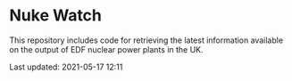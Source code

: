 # Nuke Watch

This repository includes code for retrieving the latest information available on the output of EDF nuclear power plants in the UK.

Last updated: 2021-05-17 12:11